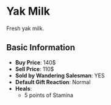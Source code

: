 # Yak Milk

Fresh yak milk.

## Basic Information

- **Buy Price**: 140$
- **Sell Price**: 110$
- **Sold by Wandering Salesman**: YES
- **Default Gift Reaction**: Normal
- **Heals**:
  - 5 points of Stamina